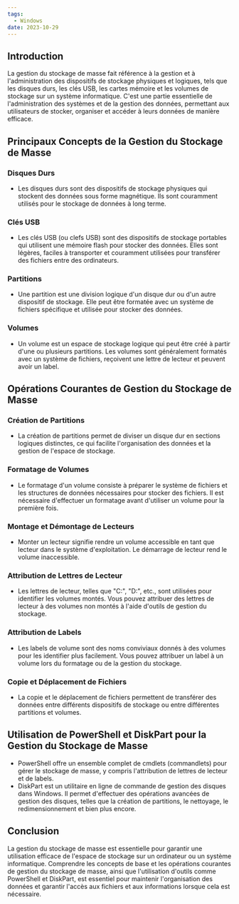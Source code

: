 ```yaml
---
tags:
  - Windows
date: 2023-10-29
---
```


## Introduction
La gestion du stockage de masse fait référence à la gestion et à l'administration des dispositifs de stockage physiques et logiques, tels que les disques durs, les clés USB, les cartes mémoire et les volumes de stockage sur un système informatique. C'est une partie essentielle de l'administration des systèmes et de la gestion des données, permettant aux utilisateurs de stocker, organiser et accéder à leurs données de manière efficace.

## Principaux Concepts de la Gestion du Stockage de Masse

### Disques Durs
- Les disques durs sont des dispositifs de stockage physiques qui stockent des données sous forme magnétique. Ils sont couramment utilisés pour le stockage de données à long terme.

### Clés USB
- Les clés USB (ou clefs USB) sont des dispositifs de stockage portables qui utilisent une mémoire flash pour stocker des données. Elles sont légères, faciles à transporter et couramment utilisées pour transférer des fichiers entre des ordinateurs.

### Partitions
- Une partition est une division logique d'un disque dur ou d'un autre dispositif de stockage. Elle peut être formatée avec un système de fichiers spécifique et utilisée pour stocker des données.

### Volumes
- Un volume est un espace de stockage logique qui peut être créé à partir d'une ou plusieurs partitions. Les volumes sont généralement formatés avec un système de fichiers, reçoivent une lettre de lecteur et peuvent avoir un label.

## Opérations Courantes de Gestion du Stockage de Masse

### Création de Partitions
- La création de partitions permet de diviser un disque dur en sections logiques distinctes, ce qui facilite l'organisation des données et la gestion de l'espace de stockage.

### Formatage de Volumes
- Le formatage d'un volume consiste à préparer le système de fichiers et les structures de données nécessaires pour stocker des fichiers. Il est nécessaire d'effectuer un formatage avant d'utiliser un volume pour la première fois.

### Montage et Démontage de Lecteurs
- Monter un lecteur signifie rendre un volume accessible en tant que lecteur dans le système d'exploitation. Le démarrage de lecteur rend le volume inaccessible.

### Attribution de Lettres de Lecteur
- Les lettres de lecteur, telles que "C:", "D:", etc., sont utilisées pour identifier les volumes montés. Vous pouvez attribuer des lettres de lecteur à des volumes non montés à l'aide d'outils de gestion du stockage.

### Attribution de Labels
- Les labels de volume sont des noms conviviaux donnés à des volumes pour les identifier plus facilement. Vous pouvez attribuer un label à un volume lors du formatage ou de la gestion du stockage.

### Copie et Déplacement de Fichiers
- La copie et le déplacement de fichiers permettent de transférer des données entre différents dispositifs de stockage ou entre différentes partitions et volumes.

## Utilisation de PowerShell et DiskPart pour la Gestion du Stockage de Masse
- PowerShell offre un ensemble complet de cmdlets (commandlets) pour gérer le stockage de masse, y compris l'attribution de lettres de lecteur et de labels.
- DiskPart est un utilitaire en ligne de commande de gestion des disques dans Windows. Il permet d'effectuer des opérations avancées de gestion des disques, telles que la création de partitions, le nettoyage, le redimensionnement et bien plus encore.

## Conclusion
La gestion du stockage de masse est essentielle pour garantir une utilisation efficace de l'espace de stockage sur un ordinateur ou un système informatique. Comprendre les concepts de base et les opérations courantes de gestion du stockage de masse, ainsi que l'utilisation d'outils comme PowerShell et DiskPart, est essentiel pour maintenir l'organisation des données et garantir l'accès aux fichiers et aux informations lorsque cela est nécessaire.